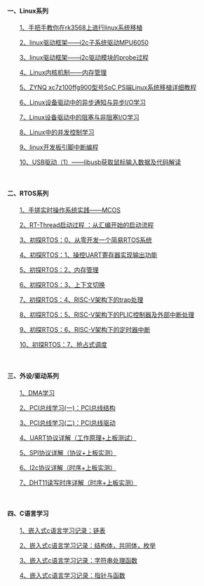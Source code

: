 #### 一、Linux系列
&emsp;&emsp;[1、手把手教你在rk3568上进行linux系统移植](https://blog.csdn.net/weixin_53042232/article/details/147836220?spm=1011.2415.3001.5331)

&emsp;&emsp;[2、linux驱动框架——i2c子系统驱动MPU6050](https://blog.csdn.net/weixin_53042232/article/details/147431229?spm=1011.2415.3001.5331)

&emsp;&emsp;[3、linux驱动框架——i2c驱动模块的probe过程](https://blog.csdn.net/weixin_53042232/article/details/147402067?spm=1011.2415.3001.5331)

&emsp;&emsp;[4、Linux内核机制——内存管理](https://blog.csdn.net/weixin_53042232/article/details/147324994?spm=1011.2415.3001.5331)

&emsp;&emsp;[5、ZYNQ xc7z100ffg900型号SoC PS端Linux系统移植详细教程](https://blog.csdn.net/weixin_53042232/article/details/146478463?spm=1011.2415.3001.5331)

&emsp;&emsp;[6、Linux设备驱动中的异步通知与异步I/O学习](https://blog.csdn.net/weixin_53042232/article/details/142524053?spm=1011.2415.3001.5331)

&emsp;&emsp;[7、Linux设备驱动中的阻塞与非阻塞I/O学习](https://blog.csdn.net/weixin_53042232/article/details/142437705?spm=1011.2415.3001.5331)

&emsp;&emsp;[8、Linux中的并发控制学习](https://blog.csdn.net/weixin_53042232/article/details/142417893?spm=1011.2415.3001.5331)

&emsp;&emsp;[9、linux开发板引脚中断编程](https://blog.csdn.net/weixin_53042232/article/details/141895606?spm=1011.2415.3001.5331)

&emsp;&emsp;[10、USB驱动（1）——libusb获取鼠标输入数据及代码解读](https://blog.csdn.net/weixin_53042232/article/details/141721798?spm=1011.2415.3001.5331)

&emsp;&emsp;

#### 二、RTOS系列
&emsp;&emsp;[1、手搓实时操作系统实践——MCOS](https://blog.csdn.net/weixin_53042232/article/details/147491923?spm=1011.2415.3001.5331)

&emsp;&emsp;[2、RT-Thread启动过程 ：从汇编开始的启动流程](https://blog.csdn.net/weixin_53042232/article/details/144409445?spm=1011.2415.3001.5331)

&emsp;&emsp;[3、初探RTOS：0、从零开发一个简易RTOS系统](https://blog.csdn.net/weixin_53042232/article/details/144224354?spm=1011.2415.3001.5331)

&emsp;&emsp;[4、初探RTOS：1、操控UART寄存器实现输出功能](https://blog.csdn.net/weixin_53042232/article/details/144239681?spm=1011.2415.3001.5331)

&emsp;&emsp;[5、初探RTOS：2、内存管理](https://blog.csdn.net/weixin_53042232/article/details/144243988?spm=1011.2415.3001.5331)

&emsp;&emsp;[6、初探RTOS：3、上下文切换](https://blog.csdn.net/weixin_53042232/article/details/144250228?spm=1011.2415.3001.5331)

&emsp;&emsp;[7、初探RTOS：4、RISC-V架构下的trap处理](https://blog.csdn.net/weixin_53042232/article/details/144251009?spm=1011.2415.3001.5331)

&emsp;&emsp;[8、初探RTOS：5、RISC-V架构下的PLIC控制器及外部中断处理](https://blog.csdn.net/weixin_53042232/article/details/144265619?spm=1011.2415.3001.5331)

&emsp;&emsp;[9、初探RTOS：6、RISC-V架构下的定时器中断](https://blog.csdn.net/weixin_53042232/article/details/144267505?spm=1011.2415.3001.5331)

&emsp;&emsp;[10、初探RTOS：7、抢占式调度](https://blog.csdn.net/weixin_53042232/article/details/144268004?spm=1011.2415.3001.5331)

&emsp;&emsp;

#### 三、外设/驱动系列
&emsp;&emsp;[1、DMA学习](https://blog.csdn.net/weixin_53042232/article/details/142144705?spm=1011.2415.3001.5331)

&emsp;&emsp;[2、PCI总线学习(一)：PCI总线结构](https://blog.csdn.net/weixin_53042232/article/details/142133838?spm=1011.2415.3001.5331)

&emsp;&emsp;[3、PCI总线学习(二)：PCI总线驱动](https://blog.csdn.net/weixin_53042232/article/details/142140691?spm=1011.2415.3001.5331)

&emsp;&emsp;[4、UART协议详解（工作原理+上板测试）](https://blog.csdn.net/weixin_53042232/article/details/141469459?spm=1011.2415.3001.5331)

&emsp;&emsp;[5、SPI协议详解（协议+上板实测）](https://blog.csdn.net/weixin_53042232/article/details/141253813?spm=1011.2415.3001.5331)

&emsp;&emsp;[6、I2c协议详解（时序+上板实测）](https://blog.csdn.net/weixin_53042232/article/details/141212460?spm=1011.2415.3001.5331)

&emsp;&emsp;[7、DHT11读写时序详解（时序+上板实测）](https://blog.csdn.net/weixin_53042232/article/details/141131210?spm=1011.2415.3001.5331)

&emsp;&emsp;

#### 四、C语言学习
&emsp;&emsp;[1、嵌入式c语言学习记录：链表](https://blog.csdn.net/weixin_53042232/article/details/135553071?spm=1011.2415.3001.5331)

&emsp;&emsp;[2、嵌入式c语言学习记录：结构体，共同体，枚举](https://blog.csdn.net/weixin_53042232/article/details/135451190?spm=1011.2415.3001.5331)

&emsp;&emsp;[3、嵌入式c语言学习记录：字符串处理函数](https://blog.csdn.net/weixin_53042232/article/details/135411096?spm=1011.2415.3001.5331)

&emsp;&emsp;[4、嵌入式c语言学习记录：指针与函数](https://blog.csdn.net/weixin_53042232/article/details/135244619?spm=1011.2415.3001.5331)